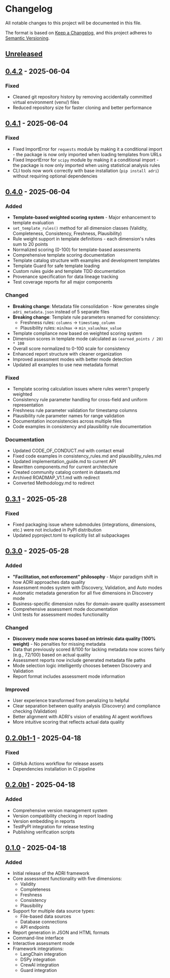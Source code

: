 # Changelog

All notable changes to this project will be documented in this file.

The format is based on [Keep a Changelog](https://keepachangelog.com/en/1.0.0/),
and this project adheres to [Semantic Versioning](https://semver.org/spec/v2.0.0.html).

## [Unreleased]

## [0.4.2] - 2025-06-04

### Fixed
- Cleaned git repository history by removing accidentally committed virtual environment (venv/) files
- Reduced repository size for faster cloning and better performance

## [0.4.1] - 2025-06-04

### Fixed
- Fixed ImportError for `requests` module by making it a conditional import - the package is now only imported when loading templates from URLs
- Fixed ImportError for `scipy` module by making it a conditional import - the package is now only imported when using statistical analysis rules
- CLI tools now work correctly with base installation (`pip install adri`) without requiring optional dependencies

## [0.4.0] - 2025-06-04

### Added
- **Template-based weighted scoring system** - Major enhancement to template evaluation
- `set_template_rules()` method for all dimension classes (Validity, Completeness, Consistency, Freshness, Plausibility)
- Rule weight support in template definitions - each dimension's rules sum to 20 points
- Normalized scoring (0-100) for template-based assessments
- Comprehensive template scoring documentation
- Template catalog structure with examples and development templates
- Template Guard for safe template loading
- Custom rules guide and template TDD documentation
- Provenance specification for data lineage tracking
- Test coverage reports for all major components

### Changed
- **Breaking change**: Metadata file consolidation - Now generates single `adri_metadata.json` instead of 5 separate files
- **Breaking change**: Template rule parameters renamed for consistency:
  - Freshness rules: `columns` → `timestamp_column`
  - Plausibility rules: `min`/`max` → `min_value`/`max_value`
- Template compliance now based on weighted scoring system
- Dimension scores in template mode calculated as `(earned_points / 20) * 100`
- Overall score normalized to 0-100 scale for consistency
- Enhanced report structure with cleaner organization
- Improved assessment modes with better mode detection
- Updated all examples to use new metadata format

### Fixed
- Template scoring calculation issues where rules weren't properly weighted
- Consistency rule parameter handling for cross-field and uniform representation
- Freshness rule parameter validation for timestamp columns
- Plausibility rule parameter names for range validation
- Documentation inconsistencies across multiple files
- Code examples in consistency and plausibility rule documentation

### Documentation
- Updated CODE_OF_CONDUCT.md with contact email
- Fixed code examples in consistency_rules.md and plausibility_rules.md
- Updated implementation_guide.md to current API
- Rewritten components.md for current architecture
- Created community catalog content in datasets.md
- Archived ROADMAP_V1.1.md with redirect
- Converted Methodology.md to redirect

## [0.3.1] - 2025-05-28

### Fixed
- Fixed packaging issue where submodules (integrations, dimensions, etc.) were not included in PyPI distribution
- Updated pyproject.toml to explicitly list all subpackages

## [0.3.0] - 2025-05-28

### Added
- **"Facilitation, not enforcement" philosophy** - Major paradigm shift in how ADRI approaches data quality
- Assessment modes system with Discovery, Validation, and Auto modes
- Automatic metadata generation for all five dimensions in Discovery mode
- Business-specific dimension rules for domain-aware quality assessment
- Comprehensive assessment mode documentation
- Unit tests for assessment modes functionality

### Changed
- **Discovery mode now scores based on intrinsic data quality (100% weight)** - No penalties for missing metadata
- Data that previously scored 8/100 for lacking metadata now scores fairly (e.g., 72/100) based on actual quality
- Assessment reports now include generated metadata file paths
- Mode selection logic intelligently chooses between Discovery and Validation
- Report format includes assessment mode information

### Improved
- User experience transformed from penalizing to helpful
- Clear separation between quality analysis (Discovery) and compliance checking (Validation)
- Better alignment with ADRI's vision of enabling AI agent workflows
- More intuitive scoring that reflects actual data quality

## [0.2.0b1-1] - 2025-04-18
### Fixed
- GitHub Actions workflow for release assets
- Dependencies installation in CI pipeline

## [0.2.0b1] - 2025-04-18

### Added
- Comprehensive version management system
- Version compatibility checking in report loading
- Version embedding in reports
- TestPyPI integration for release testing
- Publishing verification scripts

## [0.1.0] - 2025-04-18

### Added
- Initial release of the ADRI framework
- Core assessment functionality with five dimensions:
  - Validity
  - Completeness
  - Freshness
  - Consistency
  - Plausibility
- Support for multiple data source types:
  - File-based data sources
  - Database connections
  - API endpoints
- Report generation in JSON and HTML formats
- Command-line interface
- Interactive assessment mode
- Framework integrations:
  - LangChain integration
  - DSPy integration
  - CrewAI integration
  - Guard integration

[Unreleased]: https://github.com/verodat/agent-data-readiness-index/compare/v0.4.2...HEAD
[0.4.2]: https://github.com/verodat/agent-data-readiness-index/compare/v0.4.1...v0.4.2
[0.4.1]: https://github.com/verodat/agent-data-readiness-index/compare/v0.4.0...v0.4.1
[0.4.0]: https://github.com/verodat/agent-data-readiness-index/compare/v0.3.1...v0.4.0
[0.3.1]: https://github.com/verodat/agent-data-readiness-index/compare/v0.3.0...v0.3.1
[0.3.0]: https://github.com/verodat/agent-data-readiness-index/compare/v0.2.0b1-1...v0.3.0
[0.2.0b1-1]: https://github.com/verodat/agent-data-readiness-index/compare/v0.2.0b1...v0.2.0b1-1
[0.2.0b1]: https://github.com/verodat/agent-data-readiness-index/compare/v0.1.0...v0.2.0b1
[0.1.0]: https://github.com/verodat/agent-data-readiness-index/releases/tag/v0.1.0

<!-- ---------------------------------------------
TEST COVERAGE
----------------------------------------------
This document's maintenance and accuracy are tested through:

1. CI/CD validation:
   - .github/workflows/publish.yml (version presence check)
   - Ensures version appears in CHANGELOG before release

2. Infrastructure tests:
   - tests/infrastructure/test_version_infrastructure.py (file existence)

3. Release process:
   - RELEASING.md documents update procedure
   - PR review ensures changes documented

4. Format compliance:
   - Follows Keep a Changelog standard
   - Semantic versioning adherence

Complete test coverage details are documented in:
docs/test_coverage/RELEASE_PROCESS_test_coverage.md
--------------------------------------------- -->

